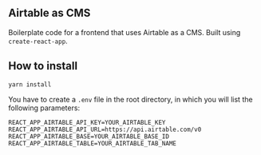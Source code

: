 ## Airtable as CMS

Boilerplate code for a frontend that uses Airtable as a CMS. Built using `create-react-app`.  


## How to install 

`yarn install`


You have to create a `.env` file in the root directory, in which you will list the following parameters: 

```
REACT_APP_AIRTABLE_API_KEY=YOUR_AIRTABLE_KEY
REACT_APP_AIRTABLE_API_URL=https://api.airtable.com/v0
REACT_APP_AIRTABLE_BASE=YOUR_AIRTABLE_BASE_ID
REACT_APP_AIRTABLE_TABLE=YOUR_AIRTABLE_TAB_NAME
```


